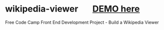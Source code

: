 # wikipedia-viewer   &nbsp; &nbsp; &nbsp; [DEMO here](https://ziweidream.github.io/wikipedia-viewer/)
Free Code Camp Front End Development Project - Build a Wikipedia Viewer
